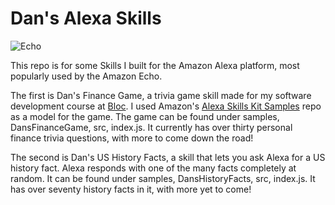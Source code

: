 # Dan's Alexa Skills

![Echo](alexa-skills-kit-js/amazon_echo.jpg)

This repo is for some Skills I built for the Amazon Alexa platform, most popularly used by the Amazon Echo.

The first is Dan's Finance Game, a trivia game skill made for my software development course at [Bloc](http://bloc.io). I used Amazon's [Alexa Skills Kit Samples](https://github.com/amzn/alexa-skills-kit-js) repo as a model for the game. The game can be found under samples, DansFinanceGame, src, index.js. It currently has over thirty personal finance trivia questions, with more to come down the road!

The second is Dan's US History Facts, a skill that lets you ask Alexa for a US history fact. Alexa responds with one of the many facts completely at random. It can be found under samples, DansHistoryFacts, src, index.js. It has over seventy history facts in it, with more yet to come!
